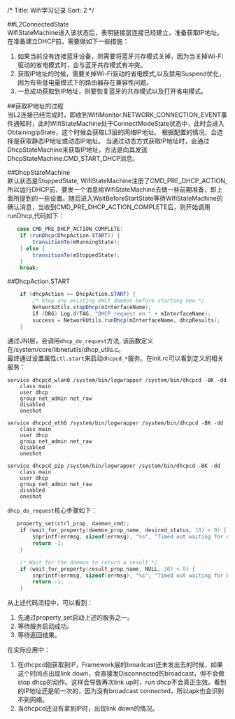/*
 Title: Wifi学习记录
 Sort: 2
 */

##L2ConnectedState  
WifiStateMachine进入该状态后，表明链接层连接已经建立，准备获取IP地址。  
在准备建立DHCP前，需要做如下一些措施：  
1. 如果当前没有连接蓝牙设备，则需要将蓝牙共存模式关掉，因为当关掉Wi-Fi驱动的省电模式时，会与蓝牙共存模式有冲突。  
2. 获取IP地址的时候，需要关掉Wi-Fi驱动的省电模式,以及禁用Suspend优化，因为有些低电量模式下的路由器存在兼容性问题。
3. 一旦成功获取到IP地址，则要恢复蓝牙的共存模式以及打开省电模式。  

##获取IP地址的过程  
当L2连接已经完成时，即收到WifiMonitor.NETWORK_CONNECTION_EVENT事件通知时，此时WifiStateMachine处于ConnectModeState状态中，此时会进入ObtainingIpState，这个时候会获取L3层的网络IP地址。 根据配置的情况，会选择是获取静态IP地址或动态IP地址。 当通过动态方式获取IP地址时，会通过DhcpStateMachine来获取IP地址，方法是向其发送DhcpStateMachine.CMD_START_DHCP消息。  

##DhcpStateMachine  
默认状态是StoppedState, WifiStateMachine注册了CMD_PRE_DHCP_ACTION,所以运行DHCP前，要发一个消息给WifiStateMachine去做一些前期准备，即上面所提到的一些设置。随后进入WaitBeforeStartState等待WifiStateMachine的确认消息，当收到CMD_PRE_DHCP_ACTION_COMPLETE后，则开始调用runDhcp,代码如下：  
```java
   case CMD_PRE_DHCP_ACTION_COMPLETE:
    if (runDhcp(DhcpAction.START)) {
        transitionTo(mRunningState);
    } else {
        transitionTo(mStoppedState);
    }
    break;
```
##DhcpAction.START  
```java
    if (dhcpAction == DhcpAction.START) {
        /* Stop any existing DHCP daemon before starting new */
        NetworkUtils.stopDhcp(mInterfaceName);
        if (DBG) Log.d(TAG, "DHCP request on " + mInterfaceName);
        success = NetworkUtils.runDhcp(mInterfaceName, dhcpResults);
    }
```
通过JNI层，会调用`dhcp_do_request`方法, 该函数定义在/system/core/libnetutils/dhcp_utils.c。  
最终通过设置属性`ctl.start`来启动`dhcpcd_*`服务。在init.rc可以看到定义的相关服务：  
```
service dhcpcd_wlan0 /system/bin/logwrapper /system/bin/dhcpcd -BK -dd
    class main
	user dhcp
	group net_admin net_raw 
    disabled
    oneshot

service dhcpcd_eth0 /system/bin/logwrapper /system/bin/dhcpcd -BK -dd
    class main
    user dhcp
    group net_admin net_raw 
    disabled
    oneshot	
	
service dhcpcd_p2p /system/bin/logwrapper /system/bin/dhcpcd -BK -dd
    class main
	user dhcp
	group net_admin net_raw 
    disabled
    oneshot
```
`dhcp_do_request`核心步骤如下：  
```c
   property_set(ctrl_prop, daemon_cmd);
    if (wait_for_property(daemon_prop_name, desired_status, 10) < 0) {
        snprintf(errmsg, sizeof(errmsg), "%s", "Timed out waiting for dhcpcd to start");
        return -1;
    }

    /* Wait for the daemon to return a result */
    if (wait_for_property(result_prop_name, NULL, 30) < 0) {
        snprintf(errmsg, sizeof(errmsg), "%s", "Timed out waiting for DHCP to finish");
        return -1;
    }
```
从上述代码流程中，可以看到：
1. 先通过property_set启动上述的服务之一。
2. 等待服务启动成功。
3. 等待返回结果。  

在实际应用中：
1. 在dhcpcd刚获取到IP，Framework层的broadcast还未发出去的时候，如果这个时间点出现link down，会直接发Disconnected的broadcast，但不会做stop dhcp的动作。这样会导致再次link up时，run dhcp不会真正生效。看到的IP地址还是前一次的，因为没有broadcast connected，所以apk也会识别不到网络。
2. 当dhcpcd还没有拿到IP时，出现link down的情况。 


